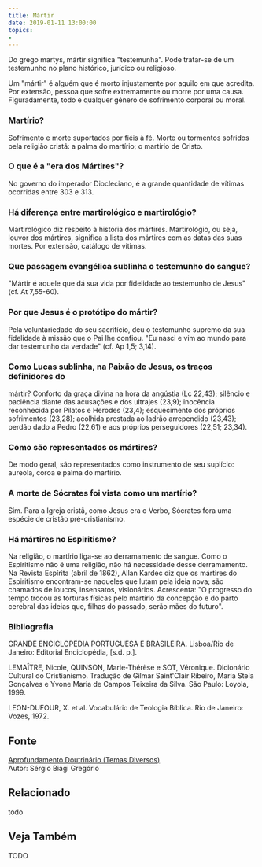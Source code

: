```yaml
---
title: Mártir
date: 2019-01-11 13:00:00
topics: 
- 
---
```


Do grego martys, mártir significa "testemunha". Pode tratar-se de um testemunho no
plano histórico, jurídico ou religioso.

Um "mártir" é alguém que é morto injustamente por aquilo em que
acredita. Por extensão, pessoa que sofre extremamente ou morre por uma
causa. Figuradamente, todo e qualquer gênero de sofrimento corporal ou
moral.

### Martírio?
Sofrimento e morte suportados por fiéis à fé. Morte ou tormentos
sofridos pela religião cristã: a palma do martírio; o martírio de
Cristo.

### O que é a "era dos Mártires"?
No governo do imperador Diocleciano, é a grande quantidade de vítimas
ocorridas entre 303 e 313.

### Há diferença entre martirológico e martirológio?
Martirológico diz respeito à história dos mártires. Martirológio, ou
seja, louvor dos mártires, significa a lista dos mártires com as datas
das suas mortes. Por extensão, catálogo de vítimas.

### Que passagem evangélica sublinha o testemunho do sangue?
"Mártir é aquele que dá sua vida por fidelidade ao testemunho de Jesus"
(cf. At 7,55-60).

### Por que Jesus é o protótipo do mártir?
Pela voluntariedade do seu sacrifício, deu o testemunho supremo da sua
fidelidade à missão que o Pai lhe confiou. "Eu nasci e vim ao mundo para
dar testemunho da verdade" (cf. Ap 1,5; 3,14).

### Como Lucas sublinha, na Paixão de Jesus, os traços definidores do
mártir?
Conforto da graça divina na hora da angústia (Lc 22,43); silêncio e
paciência diante das acusações e dos ultrajes (23,9); inocência
reconhecida por Pilatos e Herodes (23,4); esquecimento dos próprios
sofrimentos (23,28); acolhida prestada ao ladrão arrependido (23,43);
perdão dado a Pedro (22,61) e aos próprios perseguidores (22,51; 23,34).

### Como são representados os mártires?
De modo geral, são representados como instrumento de seu suplício:
aureola, coroa e palma do martírio.

### A morte de Sócrates foi vista como um martírio?
Sim. Para a Igreja cristã, como Jesus era o Verbo, Sócrates fora uma
espécie de cristão pré-cristianismo.

### Há mártires no Espiritismo?
Na religião, o martírio liga-se ao derramamento de sangue. Como o
Espiritismo não é uma religião, não há necessidade desse derramamento.
Na Revista Espírita (abril de 1862), Allan Kardec diz que os mártires
do Espiritismo encontram-se naqueles que lutam pela ideia nova; são
chamados de loucos, insensatos, visionários. Acrescenta: "O progresso
do tempo trocou as torturas físicas pelo martírio da concepção e do
parto cerebral das ideias que, filhas do passado, serão mães do futuro".


### Bibliografia
GRANDE ENCICLOPÉDIA PORTUGUESA E BRASILEIRA. Lisboa/Rio de Janeiro:
Editorial Enciclopédia, \[s.d. p.\].

LEMAÎTRE, Nicole, QUINSON, Marie-Thérèse e SOT, Véronique. Dicionário
Cultural do Cristianismo. Tradução de Gilmar Saint'Clair Ribeiro, Maria
Stela Gonçalves e Yvone Maria de Campos Teixeira da Silva. São Paulo:
Loyola, 1999.

LEON-DUFOUR, X. et al. Vocabulário de Teologia Bíblica. Rio de
Janeiro: Vozes, 1972.

## Fonte
[Aprofundamento Doutrinário (Temas Diversos)](https://sites.google.com/view/aprofundamentodoutrinario/mártir)  
Autor: Sérgio Biagi Gregório



## Relacionado
todo

## Veja Também
TODO



